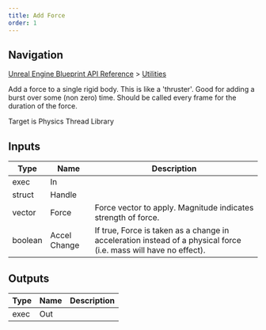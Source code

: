 ```yaml
---
title: Add Force
order: 1
---
```

## Navigation

[Unreal Engine Blueprint API Reference](https://dev.epicgames.com/documentation/en-us/unreal-engine/BlueprintAPI) > [Utilities](https://dev.epicgames.com/documentation/en-us/unreal-engine/BlueprintAPI/Utilities)

Add a force to a single rigid body.
This is like a 'thruster'. Good for adding a burst over some (non zero) time. Should be called every frame for the duration of the force.

Target is Physics Thread Library

## Inputs

| Type | Name | Description |
| --- | --- | --- |
| exec | In |  |
| struct | Handle |  |
| vector | Force | Force vector to apply. Magnitude indicates strength of force. |
| boolean | Accel Change | If true, Force is taken as a change in acceleration instead of a physical force (i.e. mass will have no effect). |

## Outputs

| Type | Name | Description |
| --- | --- | --- |
| exec | Out |  |
